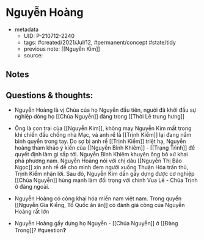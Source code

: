 # Nguyễn Hoàng

- metadata
	- UID: P-210712-2240
	- tags: #created/2021/Jul/12, #permanent/concept #state/tidy 
	- previous note: [[Nguyễn Kim]]
	- source: 

## Notes


## Questions & thoughts:
- Nguyễn Hoàng là vị Chúa của họ Nguyễn đầu tiên, người đã khởi đầu sự nghiệp dòng họ [[Chúa Nguyễn]] đàng trong [[Thời Lê trung hưng]]
- Ông là con trai của [[Nguyễn Kim]], không may Nguyễn Kim mất trong khi chiến đấu chống nhà Mạc, và anh rể là [[Trịnh Kiểm]] lại đang nắm binh quyền trong tay. Do sợ bị anh rể [[Trịnh Kiểm]] triệt hạ, Nguyễn hoàng tham khảo ý kiến của [[Nguyễn Bỉnh Khiêm]] - [[Trạng Trình]] để quyết định làm gì sắp tới. Nguyễn Bỉnh Khiêm khuyên ông bỏ xứ khai phá phương nam. Nguyễn Hoàng nói với chị dâu [[Nguyễn Thị Bảo Ngọc]] xin anh rể để cho mình đem người xuống Thuận Hóa trấn thủ, Trịnh Kiểm nhận lời. Sau đó, Nguyễn Kim dần gầy dựng được cơ nghiệp [[Chúa Nguyễn]] hùng mạnh làm đối trọng với chính Vua Lê - Chúa Trịnh ở đàng ngoài.

- Nguyễn Hoàng có công khai hóa miền nam việt nam. Trong quyển [[Nguyễn Gia Kiểng, Tổ Quốc ăn ăn]] có đánh giá công của Nguyễn Hoàng rất lớn
- Nguyễn Hoàng gầy dựng họ Nguyễn - [[Chúa Nguyễn]] ở [[Đàng Trong]]? #question❓ 
